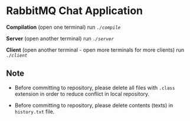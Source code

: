 # RabbitMQ Chat Application
**Compilation** (open one terminal)
run *`./compile`*

**Server** (open another terminal)
run *`./server`*

**Client** (open another terminal - open more terminals for more clients)
run *`./client`*

## **Note**
 - Before committing to repository, please delete all files with `.class` extension in order to reduce conflict in local repository.
 
 - Before committing to repository, please delete contents (texts) in `history.txt` file.
